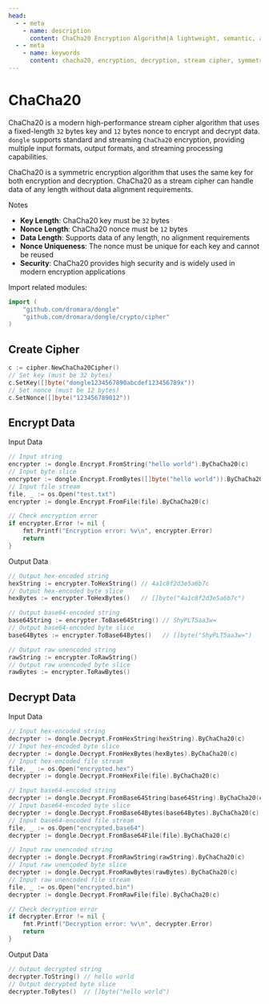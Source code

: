 ```yaml
---
head:
  - - meta
    - name: description
      content: ChaCha20 Encryption Algorithm|A lightweight, semantic, and developer-friendly golang encoding&crypto library
  - - meta
    - name: keywords
      content: chacha20, encryption, decryption, stream cipher, symmetric encryption
---
```


# ChaCha20

ChaCha20 is a modern high-performance stream cipher algorithm that uses a fixed-length `32` bytes key and `12` bytes nonce to encrypt and decrypt data. `dongle` supports standard and streaming `ChaCha20` encryption, providing multiple input formats, output formats, and streaming processing capabilities.

ChaCha20 is a symmetric encryption algorithm that uses the same key for both encryption and decryption. ChaCha20 as a stream cipher can handle data of any length without data alignment requirements.

 Notes

- **Key Length**: ChaCha20 key must be `32` bytes
- **Nonce Length**: ChaCha20 nonce must be `12` bytes
- **Data Length**: Supports data of any length, no alignment requirements
- **Nonce Uniqueness**: The nonce must be unique for each key and cannot be reused
- **Security**: ChaCha20 provides high security and is widely used in modern encryption applications

Import related modules:
```go
import (
    "github.com/dromara/dongle"
    "github.com/dromara/dongle/crypto/cipher"
)
```

## Create Cipher

```go
c := cipher.NewChaCha20Cipher()
// Set key (must be 32 bytes)
c.SetKey([]byte("dongle1234567890abcdef123456789x"))
// Set nonce (must be 12 bytes)
c.SetNonce([]byte("123456789012"))
```

## Encrypt Data

 Input Data

```go
// Input string
encrypter := dongle.Encrypt.FromString("hello world").ByChaCha20(c)
// Input byte slice
encrypter := dongle.Encrypt.FromBytes([]byte("hello world")).ByChaCha20(c)
// Input file stream
file, _ := os.Open("test.txt")
encrypter := dongle.Encrypt.FromFile(file).ByChaCha20(c)

// Check encryption error
if encrypter.Error != nil {
	fmt.Printf("Encryption error: %v\n", encrypter.Error)
	return
}
```

 Output Data

```go
// Output hex-encoded string
hexString := encrypter.ToHexString() // 4a1c8f2d3e5a6b7c
// Output hex-encoded byte slice
hexBytes := encrypter.ToHexBytes()   // []byte("4a1c8f2d3e5a6b7c")

// Output base64-encoded string
base64String := encrypter.ToBase64String() // ShyPLT5aa3w=
// Output base64-encoded byte slice
base64Bytes := encrypter.ToBase64Bytes()   // []byte("ShyPLT5aa3w=")

// Output raw unencoded string
rawString := encrypter.ToRawString()
// Output raw unencoded byte slice
rawBytes := encrypter.ToRawBytes()
```

## Decrypt Data

 Input Data

```go
// Input hex-encoded string
decrypter := dongle.Decrypt.FromHexString(hexString).ByChaCha20(c)
// Input hex-encoded byte slice
decrypter := dongle.Decrypt.FromHexBytes(hexBytes).ByChaCha20(c)
// Input hex-encoded file stream
file, _ := os.Open("encrypted.hex")
decrypter := dongle.Decrypt.FromHexFile(file).ByChaCha20(c)

// Input base64-encoded string
decrypter := dongle.Decrypt.FromBase64String(base64String).ByChaCha20(c)
// Input base64-encoded byte slice
decrypter := dongle.Decrypt.FromBase64Bytes(base64Bytes).ByChaCha20(c)
// Input base64-encoded file stream
file, _ := os.Open("encrypted.base64")
decrypter := dongle.Decrypt.FromBase64File(file).ByChaCha20(c)

// Input raw unencoded string
decrypter := dongle.Decrypt.FromRawString(rawString).ByChaCha20(c)
// Input raw unencoded byte slice
decrypter := dongle.Decrypt.FromRawBytes(rawBytes).ByChaCha20(c)
// Input raw unencoded file stream
file, _ := os.Open("encrypted.bin") 
decrypter := dongle.Decrypt.FromRawFile(file).ByChaCha20(c)

// Check decryption error
if decrypter.Error != nil {
	fmt.Printf("Decryption error: %v\n", decrypter.Error)
	return
}
```

 Output Data

```go
// Output decrypted string
decrypter.ToString() // hello world
// Output decrypted byte slice
decrypter.ToBytes()  // []byte("hello world")
```